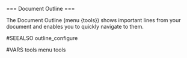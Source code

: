 === Document Outline ===

The Document Outline (menu {tools}) shows important lines from your document
and enables you to quickly navigate to them.

#SEEALSO
outline_configure


#VARS
tools menu tools

